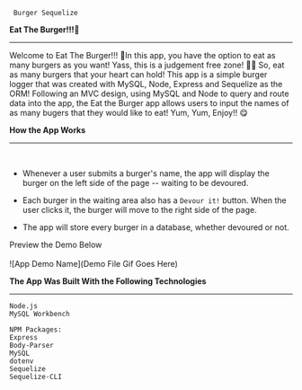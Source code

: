 
     Burger Sequelize


  <strong>Eat The Burger!!!🍔</strong>
  ___________
   
Welcome to Eat The Burger!!! 🍔In this app, you have the option to eat as many burgers as you want! Yass, this is a judgement free zone! 🙅‍♀️ So, eat as many burgers that your heart can hold! This app is a simple burger logger that was created with MySQL, Node, Express and Sequelize as the ORM! Following an MVC design, using MySQL and Node to query and route data into the app, the Eat the Burger app allows users to input the names of as many bugers that they would like to eat! Yum, Yum, Enjoy!! 😋


 <strong>How the App Works</strong>
   ___________
 <br>

 * Whenever a user submits a burger's name, the app will display the burger on the left side of the page -- waiting to be        devoured.

 * Each burger in the waiting area also has a `Devour it!` button. When the user clicks it, the burger will move to the        right side of the page.

 * The app will store every burger in a database, whether devoured or not.

Preview the Demo Below<br>  
![App Demo Name](Demo File Gif Goes Here)

 <strong>The App Was Built With the Following Technologies</strong>
   ___________
   
    Node.js
    MySQL Workbench
    
    NPM Packages:
    Express
    Body-Parser
    MySQL
    dotenv
    Sequelize
    Sequelize-CLI
